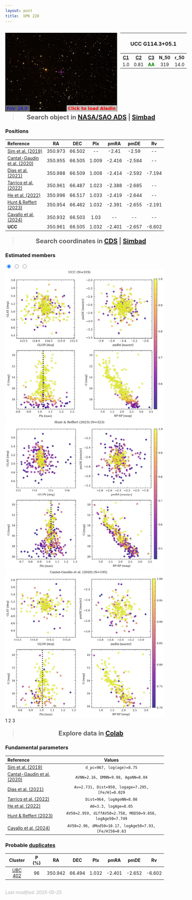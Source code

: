 ```yaml
---
layout: post
title:  UPK 220
---
```

<div style="display: flex; justify-content: space-between; width:720px;height:250px">
<div style="text-align: center;">

<!-- Static image + data attributes for FOV and target -->
<img id="aladin_img"
     data-umami-event="aladin_load"
     src="https://raw.githubusercontent.com/ucc23/Q2P/main/plots/upk220_aladin.webp"
     alt="Click to load Aladin Lite" 
     style="width:355px;height:250px; cursor: pointer;"
     data-fov="0.467" 
     data-target="350.961 66.505"/>
<!-- Div to contain Aladin Lite viewer -->
<div id="aladin-lite-div" style="width:355px;height:250px;display:none;"></div>
<!-- Aladin Lite script (will be loaded after the image is clicked) -->
<script src="{{ site.baseurl }}/scripts/aladin_load.js"></script>

</div>
<!-- Left block -->

<table style="text-align: center; width:355px;height:250px;">
  <!-- Row 1 (title) -->
  <tr>
    <td colspan="5"><h3>UCC G114.3+05.1</h3></td>
  </tr>
  <!-- Row 2 -->
  <tr>
    <th><a href="https://ucc.ar/faq#what-are-the-c1-c2-and-c3-parameters" title="Photometric class">C1</a></th>
    <th><a href="https://ucc.ar/faq#what-are-the-c1-c2-and-c3-parameters" title="Density class">C2</a></th>
    <th><a href="https://ucc.ar/faq#what-are-the-c1-c2-and-c3-parameters" title="Combined class">C3</a></th>
    <th><div title="Stars with membership probability >50%">N_50</div></th>
    <th><div title="Radius that contains half the members [arcmin]">r_50</div></th>
  </tr>
  <!-- Row 3 -->
  <tr>
    <td>1.0</td>
    <td>0.81</td>
    <td><span style="color: green; font-weight: bold;">A</span><span style="color: green; font-weight: bold;">A</span></td>
    <td>319</td>
    <td>14.0</td>
  </tr>
</table>
</div>

> <p style="text-align:center; font-weight: bold; font-size:20px">Search object in <a data-umami-event="nasa_search" href="https://ui.adsabs.harvard.edu/search/q=%20collection%3Aastronomy%20body%3A%22UPK%20220%22&sort=date%20desc%2C%20bibcode%20desc&p_=0" target="_blank">NASA/SAO ADS</a> | <a data-umami-event="simbad_search" href="https://simbad.cds.unistra.fr/simbad/sim-id-refs?Ident=upk220" target="_blank">Simbad</a></p>


### Positions

| Reference    | RA    | DEC   | Plx  | pmRA  | pmDE   |  Rv  |
| :---         | :---: | :---: | :---: | :---: | :---: | :---: |
|[Sim et al. (2019)](https://ui.adsabs.harvard.edu/abs/2019JKAS...52..145S) | 350.973 | 66.502 | -- | -2.41 | -2.59 | -- |
|[Cantat-Gaudin et al. (2020)](https://ui.adsabs.harvard.edu/abs/2020A%26A...640A...1C) | 350.955 | 66.505 | 1.009 | -2.416 | -2.584 | -- |
|[Dias et al. (2021)](https://ui.adsabs.harvard.edu/abs/2021MNRAS.504..356D) | 350.988 | 66.509 | 1.008 | -2.414 | -2.592 | -7.194 |
|[Tarricq et al. (2022)](https://ui.adsabs.harvard.edu/abs/2022A%26A...659A..59T) | 350.961 | 66.487 | 1.023 | -2.388 | -2.685 | -- |
|[He et al. (2022)](https://ui.adsabs.harvard.edu/abs/2022ApJS..262....7H) | 350.996 | 66.517 | 1.033 | -2.419 | -2.644 | -- |
|[Hunt & Reffert (2023)](https://ui.adsabs.harvard.edu/abs/2023A%26A...673A.114H) | 350.954 | 66.462 | 1.032 | -2.391 | -2.655 | -2.191 |
|[Cavallo et al. (2024)](https://ui.adsabs.harvard.edu/abs/2024AJ....167...12C) | 350.932 | 66.503 | 1.03 | -- | -- | -- |
| **UCC** |350.961 | 66.505 | 1.032 | -2.401 | -2.657 | -6.602 |

> <p style="text-align:center; font-weight: bold; font-size:20px">Search coordinates in <a data-umami-event="cds_coord_search" href="https://cdsportal.u-strasbg.fr/?target=350.961,+66.505" target="_blank">CDS</a> | <a data-umami-event="simbad_coord_search" href="https://simbad.cds.unistra.fr/mobile/object_list.html?coord=350.961%2066.505&output=json&radius=5&userEntry=upk220" target="_blank">Simbad</a></p>

### Estimated members

<div class="carousel">
<input type="radio" name="radio-btn" id="slide1" checked>
<input type="radio" name="radio-btn" id="slide2">
<input type="radio" name="radio-btn" id="slide3">
<div class="slides">
<div class="slide">
<a href="https://raw.githubusercontent.com/ucc23/Q2P/main/plots/upk220.webp" target="_blank">
<img src="https://raw.githubusercontent.com/ucc23/Q2P/main/plots/upk220.webp" alt="UPK 220 UCC">
</a>
</div>
<div class="slide">
<a href="https://raw.githubusercontent.com/ucc23/Q2P/main/plots/upk220_HUNT23.webp" target="_blank">
<img src="https://raw.githubusercontent.com/ucc23/Q2P/main/plots/upk220_HUNT23.webp" alt="UPK 220 HUNT23">
</a>
</div>
<div class="slide">
<a href="https://raw.githubusercontent.com/ucc23/Q2P/main/plots/upk220_CANTAT20.webp" target="_blank">
<img src="https://raw.githubusercontent.com/ucc23/Q2P/main/plots/upk220_CANTAT20.webp" alt="UPK 220 CANTAT20">
</a>
</div>
</div>
<div class="indicators">
<label for="slide1">1</label>
<label for="slide2">2</label>
<label for="slide3">3</label>
</div>
</div>


> <p style="text-align:center; font-weight: bold; font-size:20px">Explore data in <a data-umami-event="colab" href="https://colab.research.google.com/github/ucc23/ucc/blob/main/assets/notebook.ipynb" target="_blank">Colab</a></p>


### Fundamental parameters

| Reference |  Values |
| :---         |     :---:      |
| [Sim et al. (2019)](https://ui.adsabs.harvard.edu/abs/2019JKAS...52..145S) | `d_pc=967, log(age)=8.75` |
| [Cantat-Gaudin et al. (2020)](https://ui.adsabs.harvard.edu/abs/2020A%26A...640A...1C) | `AVNN=2.16, DMNN=9.98, AgeNN=8.04` |
| [Dias et al. (2021)](https://ui.adsabs.harvard.edu/abs/2021MNRAS.504..356D) | `Av=2.731, Dist=950, logage=7.295, [Fe/H]=0.029` |
| [Tarricq et al. (2022)](https://ui.adsabs.harvard.edu/abs/2022A%26A...659A..59T) | `Dist=964, logAgeNN=8.08` |
| [He et al. (2022)](https://ui.adsabs.harvard.edu/abs/2022ApJS..262....7H) | `A0=3.3, logAge=8.05` |
| [Hunt & Reffert (2023)](https://ui.adsabs.harvard.edu/abs/2023A%26A...673A.114H) | `AV50=2.959, diffAV50=2.758, MOD50=9.858, logAge50=7.749` |
| [Cavallo et al. (2024)](https://ui.adsabs.harvard.edu/abs/2024AJ....167...12C) | `AV50=2.96, dMod50=10.17, logAge50=7.93, [Fe/H]50=0.63` |

### Probable <a href="https://ucc.ar/faq#how-are-probable-duplicates-identified" title="See FAQ for definition of proximity">duplicates</a>

| Cluster | P (%) | RA    | DEC   | Plx   | pmRA  | pmDE  | Rv    |
| :---:   | :---: | :---: | :---: | :---: | :---: | :---: | :---: |
|[UBC 402](/_clusters/ubc402/)| 96 | 350.942 | 66.494 | 1.032 | -2.401 | -2.652 | -6.602 |


<br>
<font color="b3b1b1"><i>Last modified: 2025-05-25</i></font>

